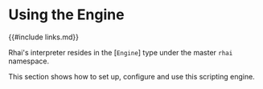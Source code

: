 Using the Engine
================

{{#include links.md}}

Rhai's interpreter resides in the [`Engine`] type under the master `rhai` namespace.

This section shows how to set up, configure and use this scripting engine.
